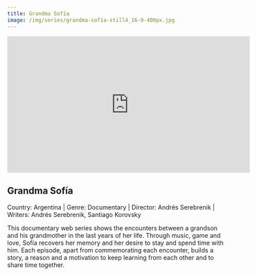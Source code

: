 ```yaml
---
title: Grandma Sofí­a
image: /img/series/grandma-sofía-still4_16-9-400px.jpg
---
```

<iframe width="560" height="315" src="https://www.youtube-nocookie.com/embed/rNsfKTWZF5c?controls=1" frameborder="0" allow="accelerometer; autoplay; encrypted-media; gyroscope; picture-in-picture" allowfullscreen></iframe>

## Grandma Sofía
Country: Argentina | Genre: Documentary | Director: Andrés Serebrenik | Writers: Andrés Serebrenik, Santiago Korovsky

This documentary web series shows the encounters between a grandson and his grandmother in the last years of her life. Through music, game and love, Sofía recovers her memory and her desire to stay and spend time with him. Each episode, apart from commemorating each encounter, builds a story, a reason and a motivation to keep learning from each other and to share time together.